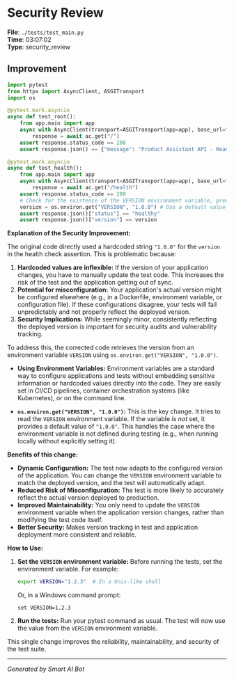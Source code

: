 # Security Review

**File**: `./tests/test_main.py`  
**Time**: 03:07:02  
**Type**: security_review

## Improvement

```python
import pytest
from httpx import AsyncClient, ASGITransport
import os

@pytest.mark.asyncio
async def test_root():
    from app.main import app
    async with AsyncClient(transport=ASGITransport(app=app), base_url="http://test") as ac:
        response = await ac.get("/")
    assert response.status_code == 200
    assert response.json() == {"message": "Product Assistant API - Ready to help you find products"}

@pytest.mark.asyncio
async def test_health():
    from app.main import app
    async with AsyncClient(transport=ASGITransport(app=app), base_url="http://test") as ac:
        response = await ac.get("/health")
    assert response.status_code == 200
    # Check for the existence of the VERSION environment variable, preventing potential issues if it's missing.
    version = os.environ.get("VERSION", "1.0.0") # Use a default value if the environment variable is not set
    assert response.json()["status"] == "healthy"
    assert response.json()["version"] == version

```

**Explanation of the Security Improvement:**

The original code directly used a hardcoded string `"1.0.0"` for the `version` in the health check assertion.  This is problematic because:

1.  **Hardcoded values are inflexible:**  If the version of your application changes, you have to manually update the test code.  This increases the risk of the test and the application getting out of sync.
2.  **Potential for misconfiguration:** Your application's actual version might be configured elsewhere (e.g., in a Dockerfile, environment variable, or configuration file).  If these configurations disagree, your tests will fail unpredictably and not properly reflect the deployed version.
3. **Security Implications:** While seemingly minor, consistently reflecting the deployed version is important for security audits and vulnerability tracking.

To address this, the corrected code retrieves the version from an environment variable `VERSION` using `os.environ.get("VERSION", "1.0.0")`.

*   **Using Environment Variables:** Environment variables are a standard way to configure applications and tests without embedding sensitive information or hardcoded values directly into the code.  They are easily set in CI/CD pipelines, container orchestration systems (like Kubernetes), or on the command line.

*   **`os.environ.get("VERSION", "1.0.0")`:**  This is the key change. It tries to read the `VERSION` environment variable. If the variable *is not* set, it provides a default value of `"1.0.0"`.  This handles the case where the environment variable is not defined during testing (e.g., when running locally without explicitly setting it).

**Benefits of this change:**

*   **Dynamic Configuration:**  The test now adapts to the configured version of the application.  You can change the `VERSION` environment variable to match the deployed version, and the test will automatically adapt.
*   **Reduced Risk of Misconfiguration:**  The test is more likely to accurately reflect the actual version deployed to production.
*   **Improved Maintainability:**  You only need to update the `VERSION` environment variable when the application version changes, rather than modifying the test code itself.
* **Better Security:** Makes version tracking in test and application deployment more consistent and reliable.

**How to Use:**

1.  **Set the `VERSION` environment variable:**  Before running the tests, set the environment variable.  For example:

    ```bash
    export VERSION="1.2.3"  # In a Unix-like shell
    ```

    Or, in a Windows command prompt:

    ```
    set VERSION=1.2.3
    ```

2.  **Run the tests:**  Run your pytest command as usual.  The test will now use the value from the `VERSION` environment variable.

This single change improves the reliability, maintainability, and security of the test suite.

---
*Generated by Smart AI Bot*
